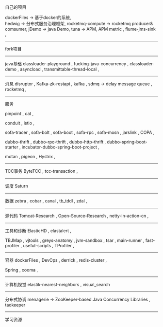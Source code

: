 自己的项目

dockerFiles -> 基于docker的系统,  
hedwig -> 分布式服务治理框架,
rocketmq-compute -> rocketmq producer& comsumer,
jDemo -> java Demo,
tuna -> APM, APM metric ,
flume-jms-sink ,

-----

fork项目

-----
java基础
classloader-playground ,
fucking-java-concurrency ,
classloader-demo ,
asyncload ,
transmittable-thread-local ,

---
消息
disruptor ,
Kafka-zk-restapi ,
kafka ,
sdmq  -> delay message queue ,
rocketmq ,

---
服务


pinpoint , 
cat ,

conduit ,
istio ,

sofa-tracer ,
sofa-bolt ,
sofa-boot ,
sofa-rpc ,
sofa-mosn ,
jarslink ,
COPA ,

dubbo-thrift ,
dubbo-rpc-thrift ,
dubbo-http-thrift ,
dubbo-spring-boot-starter ,
incubator-dubbo-spring-boot-project ,

motan ,
pigeon ,
Hystrix ,

----
TCC事务
ByteTCC  ,
tcc-transaction  ,

---
调度
Saturn  

---
数据
zebra ,
cobar  ,
canal  ,
tb_tddl  ,
zdal  ,

---
源代码
Tomcat-Research ,
Open-Source-Research ,
netty-in-action-cn ,


---
工具和诊断
ElasticHD ,
elastalert ,

TBJMap ,
vjtools ,
greys-anatomy ,
jvm-sandbox ,
tsar ,
main-runner ,
fast-profiler ,
useful-scripts ,
TProfiler ,


---
容器
dockerFiles ,
DevOps ,
derrick , 
redis-cluster ,

Spring ,
cooma ,

-----
计算机视觉
elastik-nearest-neighbors ,
visual_search

-----
分布式协调
menagerie -> ZooKeeper-based Java Concurrency Libraries ,
taokeeper

----
学习资源



